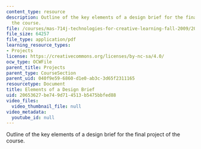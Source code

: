 ```yaml
---
content_type: resource
description: Outline of the key elements of a design brief for the final project of
  the course.
file: /courses/mas-714j-technologies-for-creative-learning-fall-2009/20653627be749d714513b5475bbfed88_MITMAS_714JF09_proj_desbri.pdf
file_size: 64257
file_type: application/pdf
learning_resource_types:
- Projects
license: https://creativecommons.org/licenses/by-nc-sa/4.0/
ocw_type: OCWFile
parent_title: Projects
parent_type: CourseSection
parent_uid: 040f9e59-6860-d1e0-ab3c-3d65f2311165
resourcetype: Document
title: Elements of a Design Brief
uid: 20653627-be74-9d71-4513-b5475bbfed88
video_files:
  video_thumbnail_file: null
video_metadata:
  youtube_id: null
---
```

Outline of the key elements of a design brief for the final project of the course.